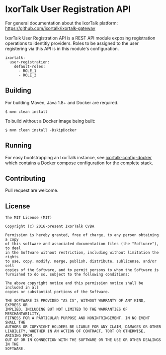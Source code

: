 # IxorTalk User Registration API

For general documentation about the IxorTalk platform: https://github.com/ixortalk/ixortalk-gateway

IxorTalk User Registration API is a REST API module exposing registration operations to identitiy providers.  Roles to be assigned to the user registering via this API is in this module's configuration.

```
ixortalk:
  user-registration:
    default-roles:
      - ROLE_1
      - ROLE_2
```    

## Building

For building Maven, Java 1.8+ and Docker are required. 

```
$ mvn clean install
```

To build without a Docker image being built:
```
$ mvn clean install -DskipDocker
```

## Running

For easy bootstrapping an IxorTalk instance, see [ixortalk-config-docker](https://github.com/ixortalk/ixortalk-config-docker) which contains a Docker compose configuration for the complete stack.

## Contributing

Pull request are welcome.

## License

```
The MIT License (MIT)

Copyright (c) 2016-present IxorTalk CVBA

Permission is hereby granted, free of charge, to any person obtaining a copy
of this software and associated documentation files (the "Software"), to deal
in the Software without restriction, including without limitation the rights
to use, copy, modify, merge, publish, distribute, sublicense, and/or sell
copies of the Software, and to permit persons to whom the Software is
furnished to do so, subject to the following conditions:

The above copyright notice and this permission notice shall be included in all
copies or substantial portions of the Software.

THE SOFTWARE IS PROVIDED "AS IS", WITHOUT WARRANTY OF ANY KIND, EXPRESS OR
IMPLIED, INCLUDING BUT NOT LIMITED TO THE WARRANTIES OF MERCHANTABILITY,
FITNESS FOR A PARTICULAR PURPOSE AND NONINFRINGEMENT. IN NO EVENT SHALL THE
AUTHORS OR COPYRIGHT HOLDERS BE LIABLE FOR ANY CLAIM, DAMAGES OR OTHER
LIABILITY, WHETHER IN AN ACTION OF CONTRACT, TORT OR OTHERWISE, ARISING FROM,
OUT OF OR IN CONNECTION WITH THE SOFTWARE OR THE USE OR OTHER DEALINGS IN THE
SOFTWARE.
```
